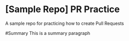 # [Sample Repo] PR Practice
A sample repo for practicing how to create Pull Requests

#Summary
This is a summary paragraph